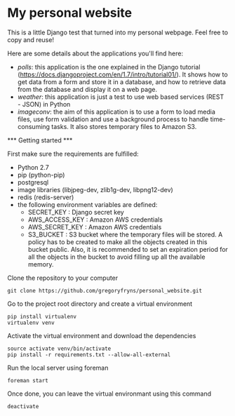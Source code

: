 My personal website
===================

This is a little Django test that turned into my personal webpage. Feel free to copy and reuse!

Here are some details about the applications you'll find here:

- *polls*: this application is the one explained in the Django tutorial (https://docs.djangoproject.com/en/1.7/intro/tutorial01/). It shows how to get data from a form and store it in a database, and how to retrieve data from the database and display it on a web page.
- *weather*: this application is just a test to use web based services (REST - JSON) in Python
- *imageconv*: the aim of this application is to use a form to load media files, use form validation and use a background process to handle time-consuming tasks. It also stores temporary files to Amazon S3.

*** Getting started ***

First make sure the requirements are fulfilled:
- Python 2.7
- pip (python-pip)
- postgresql 
- image libraries (libjpeg-dev, zlib1g-dev, libpng12-dev)
- redis (redis-server)
- the following environment variables are defined:
    - SECRET_KEY : Django secret key
    -   AWS_ACCESS_KEY : Amazon AWS credentials
    -   AWS_SECRET_KEY : Amazon AWS credentials
    -   S3_BUCKET : S3 bucket where the temporary files will be stored. A policy has to be created to make all the objects created in this bucket public. Also, it is recommended to set an expiration period for all the objects in the bucket to avoid filling up all the available memory.

Clone the repository to your computer
```
git clone https://github.com/gregoryfryns/personal_website.git
```

Go to the project root directory and create a virtual environment
```
pip install virtualenv
virtualenv venv
```

Activate the virtual environment and download the dependencies
```
source activate venv/bin/activate
pip install -r requirements.txt --allow-all-external
```
Run the local server using foreman
```
foreman start
```

Once done, you can leave the virtual environmant using this command
```
deactivate
```
